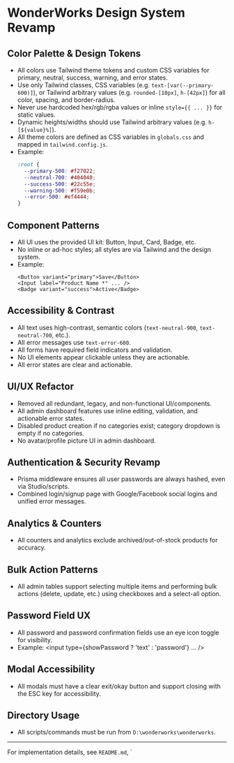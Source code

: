 # WonderWorks Design System Revamp

## Color Palette & Design Tokens
- All colors use Tailwind theme tokens and custom CSS variables for primary, neutral, success, warning, and error states.
- Use only Tailwind classes, CSS variables (e.g. `text-[var(--primary-600)]`), or Tailwind arbitrary values (e.g. `rounded-[10px]`, `h-[42px]`) for all color, spacing, and border-radius.
- Never use hardcoded hex/rgb/rgba values or inline `style={{ ... }}` for static values.
- Dynamic heights/widths should use Tailwind arbitrary values (e.g. `h-[${value}%]`).
- All theme colors are defined as CSS variables in `globals.css` and mapped in `tailwind.config.js`.
- Example:
  ```css
  :root {
    --primary-500: #f27022;
    --neutral-700: #404040;
    --success-500: #22c55e;
    --warning-500: #f59e0b;
    --error-500: #ef4444;
  }
  ```

## Component Patterns
- All UI uses the provided UI kit: Button, Input, Card, Badge, etc.
- No inline or ad-hoc styles; all styles are via Tailwind and the design system.
- Example:
  ```tsx
  <Button variant="primary">Save</Button>
  <Input label="Product Name *" ... />
  <Badge variant="success">Active</Badge>
  ```

## Accessibility & Contrast
- All text uses high-contrast, semantic colors (`text-neutral-900`, `text-neutral-700`, etc.).
- All error messages use `text-error-600`.
- All forms have required field indicators and validation.
- No UI elements appear clickable unless they are actionable.
- All error states are clear and actionable.

## UI/UX Refactor
- Removed all redundant, legacy, and non-functional UI/components.
- All admin dashboard features use inline editing, validation, and actionable error states.
- Disabled product creation if no categories exist; category dropdown is empty if no categories.
- No avatar/profile picture UI in admin dashboard.

## Authentication & Security Revamp
- Prisma middleware ensures all user passwords are always hashed, even via Studio/scripts.
- Combined login/signup page with Google/Facebook social logins and unified error messages.

## Analytics & Counters
- All counters and analytics exclude archived/out-of-stock products for accuracy.

## Bulk Action Patterns
- All admin tables support selecting multiple items and performing bulk actions (delete, update, etc.) using checkboxes and a select-all option.

## Password Field UX
- All password and password confirmation fields use an eye icon toggle for visibility.
- Example: <input type={showPassword ? 'text' : 'password'} ... />

## Modal Accessibility
- All modals must have a clear exit/okay button and support closing with the ESC key for accessibility.

## Directory Usage
- All scripts/commands must be run from `D:\wonderworks\wonderworks`.

---
For implementation details, see `README.md`, `